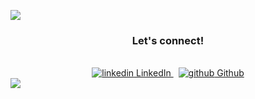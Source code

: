 <img src="https://github.com/aisikbay/aisikbay/assets/94331548/d6799961-680e-41e8-96d6-6d84c642d251"></img>

<div align="center">
<h3>Let's connect!</h3><br>
  <a href="https://www.linkedin.com/in/aisikbay" rel="nofollow noreferrer">
    <img src="https://i.stack.imgur.com/gVE0j.png" alt="linkedin"> LinkedIn
  </a> &nbsp; 
  <a href="https://github.com/aisikbay" rel="nofollow noreferrer">
    <img src="https://i.stack.imgur.com/tskMh.png" alt="github"> Github
  </a>
</div>
<img src="https://github.com/aisikbay/aisikbay/assets/94331548/41d8a007-5314-4df7-9f77-e42ed748f0b0"></img>
